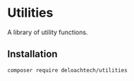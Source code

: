 Utilities
=========

A library of utility functions.


Installation
------------

```bash
composer require deloachtech/utilities
```
